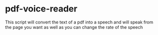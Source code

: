 # pdf-voice-reader
This script will convert the text of a pdf into a speech and will speak from the page you want as well as you can change the rate of the speech 
